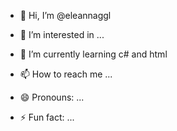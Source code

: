 - 👋 Hi, I’m @eleannaggl
- 👀 I’m interested in ...
- 🌱 I’m currently learning c# and html
  
- 📫 How to reach me ...
- 😄 Pronouns: ...
- ⚡ Fun fact: ...

<!---
eleannaggl/eleannaggl is a ✨ special ✨ repository because its `README.md` (this file) appears on your GitHub profile.
You can click the Preview link to take a look at your changes.
--->
